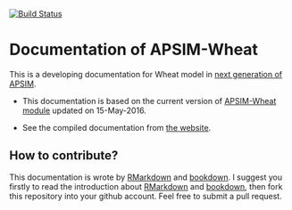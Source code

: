 
[![Build Status](https://travis-ci.org/byzheng/APSIM-Wheat-Doc.svg?branch=master)](https://travis-ci.org/byzheng/APSIM-Wheat-Doc)


# Documentation of APSIM-Wheat

This is a developing documentation for Wheat model in [next generation of APSIM](https://github.com/APSIMInitiative/ApsimX).

- This documentation is based on the current version of [APSIM-Wheat module](https://github.com/APSIMInitiative/ApsimX/blob/5937006840bcfcd663353378653598176262fe0a/Prototypes/Wheat/WheatValidation.apsimx) updated on 15-May-2016.

- See the compiled documentation from [the website](https://apsim-wheat-doc.bangyou.me).



## How to contribute?

This documentation is wrote by [RMarkdown](rmarkdown.rstudio.com) and [bookdown](bookdown.org). I suggest you firstly to read the introduction about [RMarkdown](rmarkdown.rstudio.com) and [bookdown](bookdown.org), then fork this repository into your github account. Feel free to submit a pull request. 
